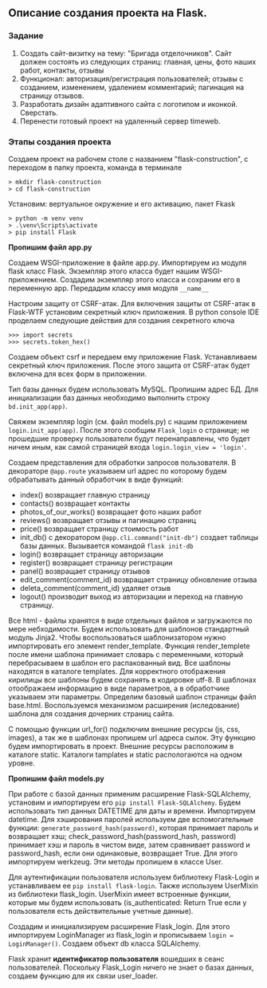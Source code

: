## Описание создания проекта на Flask.
### Задание
1. Создать сайт-визитку на тему: "Бригада отделочников". Сайт должен состоять из следующих страниц: главная, цены, фото наших работ, контакты, отзывы
2. Функционал: авторизация/регистрация пользователей; отзывы с созданием, изменением, удалением комментарий; пагинация на страницу отзывов.
3. Разработать дизайн адаптивного сайта с логотипом и иконкой. Сверстать.
4. Перенести готовый проект на удаленный сервер timeweb.
   
### Этапы создания проекта

Создаем проект на рабочем столе с названием "flask-construction", с переходом в папку проекта, команда в терминале

```
> mkdir flask-construction
> cd flask-construction
```

Установим: вертуальное окружение и его активацию, пакет Fkask

```
> python -m venv venv
> .\venv\Scripts\activate
> pip install Flask
```
__Пропишим файл app.py__

Создаем WSGI-приложение в файле app.py. Импортируем из модуля flask класс Flask. Экземпляр этого класса будет нашим WSGI-приложением. Создадим экземпляр этого класса и сохраним его в переменную app. Передадим классу имя модуля ```__name__```

Настроим защиту от CSRF-атак. Для включения защиты от CSRF-атак в Flask-WTF установим секретный ключ приложения. В python console IDE проделаем следующие действия для создания секретного ключа

```
>>> import secrets
>>> secrets.token_hex()
```
Создаем объект csrf и передаем ему приложение Flask. Устанавливаем секретный ключ приложения. После этого защита от CSRF-атак будет включена для всех форм в приложении.

Тип базы данных будем использовать MySQL. Пропишим адрес БД. Для инициализации баз данных необходимо выполнить строку ```bd.init_app(app)```.

Свяжем экземпляр login (см. файл models.py) с нашим приложением ```login.init_app(app)```. После этого сообщим ```Flask_login``` о странице; не прошедшие проверку пользователи будут перенаправлены, что будет ничем иным, как самой страницей входа ```login.login_view = 'login'```.

Создаем представления для обработки запросов пользователя. В декораторе ```@app.route``` указываем url адрес по которому будем обрабатывать данный обработчик в виде функций:
- index() возвращает главную страницу
- contacts() возвращает контакты
- photos_of_our_works() возвращает фото наших работ
- reviews() возвращает отзывы и пагинацию страниц
- price() возвращает страницу стоимость работ
- init_db() с декоратором ```@app.cli.command("init-db")``` создает таблицы базы данных. Вызывается командой ```flask init-db```
- login() возвращает страницу авторизации
- register() возвращает страницу регистрации
- panel() возвращает страницу отзывов
- edit_comment(comment_id) возвращает страницу обновление отзыва
- deleta_comment(comment_id) удаляет отзыв
- logout() производит выход из авторизации и переход на главную страницу.

Все html - файлы хранятся в виде отдельных файлов и загружаются по мере небходимости. Будем использовать для шаблонов стандартный модуль Jinja2. Чтобы воспользоваться шаблонизатором нужно импортировать его элемент render_template. Функция render_templete после имени шаблона принимает словарь с переменными, который перебрасываем в шаблон его распакованный вид. Все шаблоны находятся в каталоге templates. Для корректного отображения кирилицы все шаблоны будем сохранять в кодировке utf-8. В шаблонах отоображаем информацию в виде параметров, а в обработчике указываем эти параметры. Определим базовый шаблон страницы файл base.html. Воспользуемся механизмом расширения (иследование) шаблона для создания дочерних страниц сайта.


С помощью функции url_for() подключим внешние ресурсы (js, css, images), а так же в шаблонах пропишем url адреса сылок. Эту функцию будем импортировать в проект. Внешние ресурсы расположим в каталоге static. Каталоги tamplates и static распологаются на одном уровне. 

__Пропишим файл models.py__ 

При работе с базой данных применим расширение Flask-SQLAlchemy, установим и импортируем его ```pip install Flask-SQLAlchemy```. Будем использовать тип данных DATETIME для даты и времени. Импортируем datetime. Для хэширования паролей используем две вспомогательные функции: ```generate_password_hash(password)```, которая принимает пароль и возвращает хэш; check_password_hash(password_hash, password) принимает хэш и пароль в чистом виде, затем сравнивает password и password_hash, если они одинаковые, возвращает True. Для этого импортируем werkzeug. Эти методы пропишем в классе User.

Для аутентификации пользователя используем библиотеку Flask-Login и устанавливаем ее ```pip install flask-login```. Также используем UserMixin из библиотеки flask_login. UserMixin имеет встроенные функции, которые мы будем использовать (is_authenticated: Return True если у пользователя есть действительные учетные данные).

Создадим и инициализируем расширение Flask_login. Для этого импортируем LoginManager из flask_login и прописываем ```login = LoginManager()```. Создаем объект db класса SQLAlchemy.

Flask хранит __идентификатор пользователя__ вошедших в сеанс пользователей. Поскольку Flask_Login ничего не знает о базах данных, создаем функцию для их связи user_loader.
